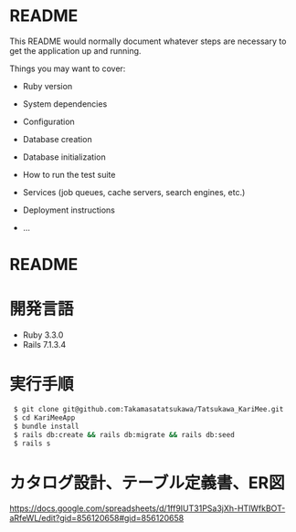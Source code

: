 # README

This README would normally document whatever steps are necessary to get the
application up and running.

Things you may want to cover:

* Ruby version

* System dependencies

* Configuration

* Database creation

* Database initialization

* How to run the test suite

* Services (job queues, cache servers, search engines, etc.)

* Deployment instructions

* ...

# README

# 開発言語
 *  Ruby 3.3.0
 *  Rails 7.1.3.4

# 実行手順

```sh
 $ git clone git@github.com:Takamasatatsukawa/Tatsukawa_KariMee.git
 $ cd KariMeeApp
 $ bundle install
 $ rails db:create && rails db:migrate && rails db:seed
 $ rails s
```
# カタログ設計、テーブル定義書、ER図
  https://docs.google.com/spreadsheets/d/1ff9IUT31PSa3jXh-HTlWfkBOT-aRfeWL/edit?gid=856120658#gid=856120658

